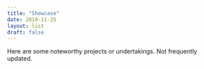 ```yaml
---
title: "Showcase"
date: 2019-11-25
layout: list
draft: false
---
```

Here are some noteworthy projects or undertakings. Not frequently updated.
